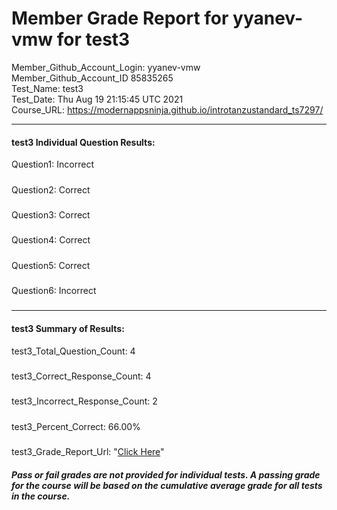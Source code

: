 # Member Grade Report for yyanev-vmw for test3  
   
Member_Github_Account_Login: yyanev-vmw  
Member_Github_Account_ID 85835265  
Test_Name: test3  
Test_Date: Thu Aug 19 21:15:45 UTC 2021  
Course_URL: https://modernappsninja.github.io/introtanzustandard_ts7297/  
   
---  
#### test3 Individual Question Results:  
Question1: Incorrect  
#####  
Question2: Correct  
#####  
Question3: Correct  
#####  
Question4: Correct  
#####  
Question5: Correct  
#####  
Question6: Incorrect  
#####  
---  
#### test3 Summary of Results:  
test3_Total_Question_Count: 4  
#####  
test3_Correct_Response_Count: 4  
#####  
test3_Incorrect_Response_Count: 2  
#####  
test3_Percent_Correct: 66.00%  
#####  
test3_Grade_Report_Url: "[Click Here](https://github.com/modernappsninjas/yyanev-vmw/blob/main/static/userdata/courses/introtanzustandard_ts7297/grade_report.pr296.test3.md)"
##### Pass or fail grades are not provided for individual tests. A passing grade for the course will be based on the cumulative average grade for all tests in the course.  
